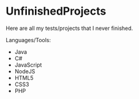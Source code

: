 # UnfinishedProjects
Here are all my tests/projects that I never finished.

Languages/Tools:

- Java
- C#
- JavaScript
- NodeJS
- HTML5
- CSS3
- PHP
